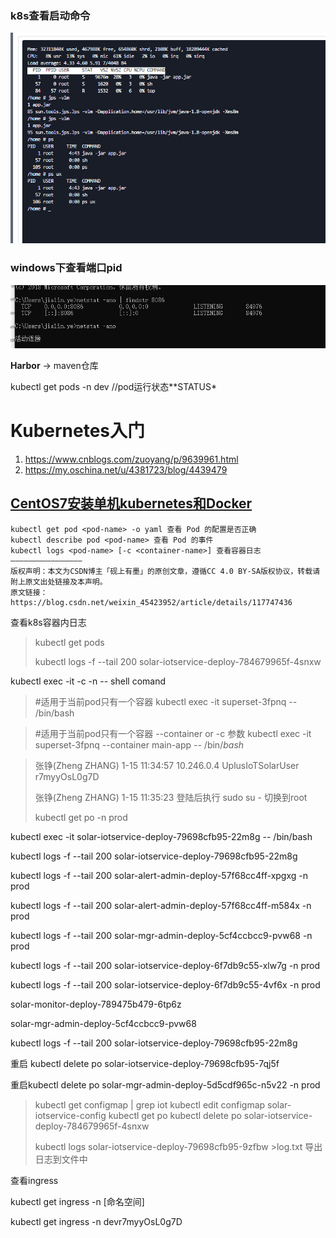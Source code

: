 ### k8s查看启动命令

![image-20200721110520648](k8sd.assets/image-20200721110520648.png)



### windows下查看端口pid



![image-20200729190223272](k8s.assets/image-20200729190223272.png)







**Harbor**  → maven仓库

 kubectl get pods -n  dev //pod运行状态**STATUS*



# Kubernetes入门

1. https://www.cnblogs.com/zuoyang/p/9639961.html
2. https://my.oschina.net/u/4381723/blog/4439479



## [CentOS7安装单机kubernetes和Docker](https://www.cnblogs.com/com3/articles/13255342.html)



```
kubectl get pod <pod-name> -o yaml 查看 Pod 的配置是否正确
kubectl describe pod <pod-name> 查看 Pod 的事件
kubectl logs <pod-name> [-c <container-name>] 查看容器日志
————————————————
版权声明：本文为CSDN博主「砚上有墨」的原创文章，遵循CC 4.0 BY-SA版权协议，转载请附上原文出处链接及本声明。
原文链接：https://blog.csdn.net/weixin_45423952/article/details/117747436
```





查看k8s容器内日志

> kubectl get pods 
>
> kubectl logs -f --tail 200 solar-iotservice-deploy-784679965f-4snxw 

kubectl exec -it <podName> -c <containerName> -n <namespace> -- shell comand

> 

> #适用于当前pod只有一个容器
> kubectl exec -it superset-3fpnq -- /bin/bash      



> #适用于当前pod只有一个容器 --container or -c 参数
> kubectl exec -it superset-3fpnq --container main-app -- /bin/*bash*  





> 张铮(Zheng ZHANG) 1-15 11:34:57
> 10.246.0.4  UplusIoTSolarUser r7myyOsL0g7D
>
> 张铮(Zheng ZHANG) 1-15 11:35:23
> 登陆后执行  sudo su -  切换到root
>
> kubectl get po -n prod

kubectl exec -it solar-iotservice-deploy-79698cfb95-22m8g -- /bin/bash   

kubectl logs -f --tail 200 solar-iotservice-deploy-79698cfb95-22m8g



kubectl logs -f --tail 200 solar-alert-admin-deploy-57f68cc4ff-xpgxg  -n prod

kubectl logs -f --tail 200 solar-alert-admin-deploy-57f68cc4ff-m584x -n prod

kubectl logs -f --tail 200 solar-mgr-admin-deploy-5cf4ccbcc9-pvw68 -n prod

kubectl logs -f --tail 200 solar-iotservice-deploy-6f7db9c55-xlw7g -n prod

kubectl logs -f --tail 200 solar-iotservice-deploy-6f7db9c55-4vf6x -n prod

solar-monitor-deploy-789475b479-6tp6z



solar-mgr-admin-deploy-5cf4ccbcc9-pvw68



kubectl logs -f --tail 200 solar-iotservice-deploy-79698cfb95-22m8g

重启  kubectl delete po solar-iotservice-deploy-79698cfb95-7qj5f



重启kubectl delete po solar-mgr-admin-deploy-5d5cdf965c-n5v22 -n prod



> kubectl get configmap | grep iot
> kubectl edit configmap solar-iotservice-config
> kubectl get po
> kubectl delete po solar-iotservice-deploy-784679965f-4snxw
>
> kubectl logs solar-iotservice-deploy-79698cfb95-9zfbw >log.txt  导出日志到文件中



查看ingress 

kubectl get ingress -n [命名空间]

kubectl get ingress -n devr7myyOsL0g7D
